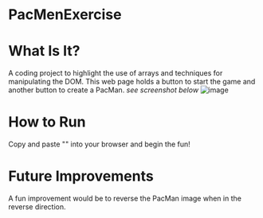 # PacMenExercise

# What Is It?
A coding project to highlight the use of arrays and techniques for manipulating the DOM. This web page holds a button to start the game and another button to create a PacMan. *see screenshot below*
![image](https://user-images.githubusercontent.com/115127240/212522562-c1b15818-cd60-42c5-b864-e0686b6e3d79.png)

# How to Run
Copy and paste "" into your browser and begin the fun!

# Future Improvements
A fun improvement would be to reverse the PacMan image when in the reverse direction. 

